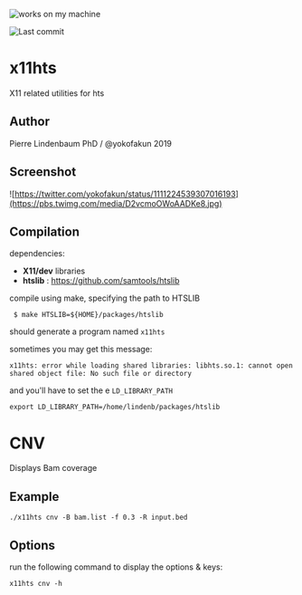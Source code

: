 ![works on my machine](https://img.shields.io/badge/works-on%20my%20machine-green.png)

![Last commit](https://img.shields.io/github/last-commit/lindenb/x11hts.png)

# x11hts

X11 related utilities for hts

## Author

Pierre Lindenbaum PhD / @yokofakun 2019

## Screenshot

![https://twitter.com/yokofakun/status/1111224539307016193](https://pbs.twimg.com/media/D2vcmoOWoAADKe8.jpg)

## Compilation

dependencies:

  * **X11/dev** libraries 
  * **htslib** :  https://github.com/samtools/htslib 

compile using make, specifying the path to HTSLIB

```
 $ make HTSLIB=${HOME}/packages/htslib
 ```

should generate a program named `x11hts`

sometimes you may get this message:

```
x11hts: error while loading shared libraries: libhts.so.1: cannot open shared object file: No such file or directory
```

and you'll have to set the e `LD_LIBRARY_PATH`

```
export LD_LIBRARY_PATH=/home/lindenb/packages/htslib
```



# CNV
  Displays Bam coverage

## Example

```
./x11hts cnv -B bam.list -f 0.3 -R input.bed
```


## Options

run the following command to display the options & keys:

```
x11hts cnv -h
```


